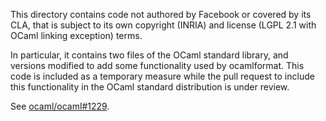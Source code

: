 This directory contains code not authored by Facebook or covered by
its CLA, that is subject to its own copyright (INRIA) and license
(LGPL 2.1 with OCaml linking exception) terms.

In particular, it contains two files of the OCaml standard library,
and versions modified to add some functionality used by
ocamlformat. This code is included as a temporary measure while the
pull request to include this functionality in the OCaml standard
distribution is under review.

See [ocaml/ocaml#1229](https://github.com/ocaml/ocaml/pull/1229).
